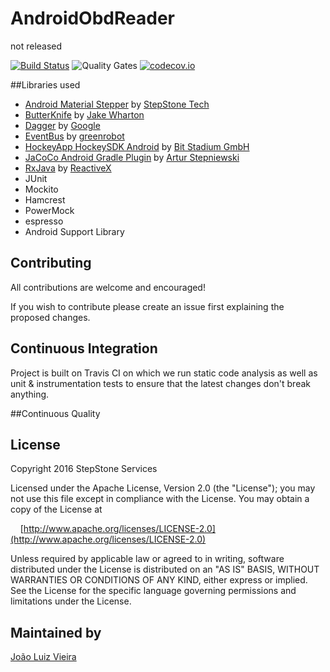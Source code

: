 # AndroidObdReader
not released

[![Build Status](https://travis-ci.org/jluiz20/AndroidObdReader.svg?branch=master)](https://travis-ci.org/jluiz20/AndroidObdReader) ![Quality Gates](https://sonarcloud.io/api/badges/gate?key=br.com.dreamteam.androidobdreader) [![codecov.io](https://codecov.io/gh/jluiz20/AndroidObdReader/coverage.svg?branch=master)](https://codecov.io/gh/jluiz20/AndroidObdReader?branch=master)


##Libraries used
- <a href="https://github.com/stepstone-tech/android-material-stepper">Android Material Stepper</a> by <a href="https://github.com/stepstone-tech">StepStone Tech</a>
- <a href="https://github.com/JakeWharton/butterknife">ButterKnife</a> by <a href="https://github.com/JakeWharton">Jake Wharton</a>
- <a href="https://github.com/google/dagger">Dagger</a> by <a href="https://github.com/google">Google</a>
- <a href="https://github.com/greenrobot/EventBus">EventBus</a> by <a href="https://github.com/greenrobot">greenrobot</a>
- <a href="https://github.com/bitstadium/HockeySDK-Android">HockeyApp HockeySDK Android</a> by <a href="https://github.com/bitstadium">Bit Stadium GmbH</a>
- <a href="https://github.com/arturdm/jacoco-android-gradle-plugin">JaCoCo Android Gradle Plugin</a> by <a href="https://github.com/arturdm">Artur Stepniewski</a>
- <a href="https://github.com/ReactiveX/RxJava">RxJava</a> by <a href="https://github.com/ReactiveX">ReactiveX</a>
- JUnit
- Mockito
- Hamcrest
- PowerMock
- espresso
- Android Support Library

## Contributing
All contributions are welcome and encouraged!

If you wish to contribute please create an issue first explaining the proposed changes.

## Continuous Integration

Project is built on Travis CI on which we run static code analysis as well as unit & instrumentation tests
to ensure that the latest changes don't break anything.

##Continuous Quality

## License
Copyright 2016 StepStone Services
    
Licensed under the Apache License, Version 2.0 (the "License");
you may not use this file except in compliance with the License.
You may obtain a copy of the License at
    
&nbsp;&nbsp;&nbsp;&nbsp;[http://www.apache.org/licenses/LICENSE-2.0](http://www.apache.org/licenses/LICENSE-2.0)
    
Unless required by applicable law or agreed to in writing, software
distributed under the License is distributed on an "AS IS" BASIS,
WITHOUT WARRANTIES OR CONDITIONS OF ANY KIND, either express or implied.
See the License for the specific language governing permissions and
limitations under the License.

## Maintained by
<a href="http://joaoluizvieira.com">João Luiz Vieira</a>